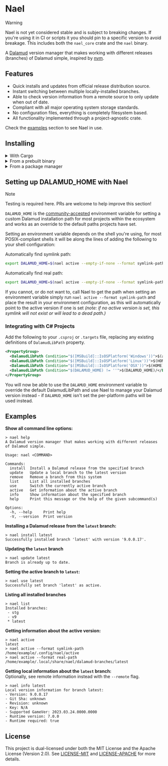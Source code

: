 # Nael

> [!WARNING]  
> Nael is not yet considered stable and is subject to breaking changes. If you're using it in CI or scripts it you should pin to a specific version to avoid breakage. This includes both the `nael_core` crate and the `nael` binary.

A [Dalamud](https://github.com/goatcorp/Dalamud) version manager that makes working with different releases (branches) of Dalamud simple, inspired by [nvm](https://github.com/nvm-sh/nvm).

## Features
- Quick installs and updates from official release distribution source.
- Instant switching between multiple locally-installed branches.
- Able to check version information from a remote source to only update when out of date.
- Compliant with all major operating system storage standards.
- No configuration files, everything is completely filesystem based.
- All functionality implemented through a project-agnostic crate.

Check the [examples](#examples) section to see Nael in use. 

## Installing

<details>
<Summary>With Cargo</summary>

You can get Nael from Crates.io using Cargo, to do so simply run:

```
cargo install nael
```

</details>

<details>
<Summary>From a prebuilt binary</summary>

Pre-built binaries are currently available for `Windows x64`, `Linux x64`, `macOS Apple Silicon` and `macOS Intel`. Head to the [GitHub releases page](https://github.com/Blooym/Nael/releases) and download the right release asset for your machine add place it somewhere in your system `$PATH`.

</details>

<details>
<Summary>From a package manager</summary>

Nael is not available from any package manager at this time.

</details>

## Setting up DALAMUD_HOME with Nael

> [!NOTE]  
> Testing is required here. PRs are welcome to help improve this section!

`DALAMUD_HOME` is the [community-accepted](https://github.com/goatcorp/SamplePlugin/blob/c1dacec1e1f56ac798a9ffd5703f6101b8aa054e/SamplePlugin/Dalamud.Plugin.Bootstrap.targets) environment variable for setting a custom Dalamud installation path for most projects within the ecosystem and works as an override to the default paths projects have set.

Setting an environment variable depends on the shell you're using, for most POSIX-compliant shells it will be along the lines of adding the following to your shell configuration:

Automatically find symlink path:
```sh
export DALAMUD_HOME=$(nael active --empty-if-none --format symlink-path)
```

Automatically find real path:
```sh
export DALAMUD_HOME=$(nael active --empty-if-none --format symlink-path)
```

If you cannot, or do not want to, call Nael to get the path when setting an environment variable simply run `nael active --format symlink-path` and place the result in your environment configuration, as this will automatically point to the active version if one is set *(note: if no active version is set, this symlink will not exist or will lead to a dead path.)*

### Integrating with C# Projects

Add the following to your `.csproj` or `.targets` file, replacing any existing definitions of `DalamudLibPath` property.

```xml
<PropertyGroup>
  <DalamudLibPath Condition="$([MSBuild]::IsOSPlatform('Windows'))">$(appdata)\XIVLauncher\addon\Hooks\dev\</DalamudLibPath>
  <DalamudLibPath Condition="$([MSBuild]::IsOSPlatform('Linux'))">$(HOME)/.xlcore/dalamud/Hooks/dev/</DalamudLibPath>
  <DalamudLibPath Condition="$([MSBuild]::IsOSPlatform('OSX'))">$(HOME)/Library/Application Support/XIV on Mac/dalamud/Hooks/dev/</DalamudLibPath>
  <DalamudLibPath Condition="$(DALAMUD_HOME) != ''">$(DALAMUD_HOME)/</DalamudLibPath>
</PropertyGroup>
```

You will now be able to use the `DALAMUD_HOME` environment variable to override the default DalamudLibPath and use Nael to manage your Dalamud version instead - if `DALAMUD_HOME` isn't set the per-platform paths will be used instead.

## Examples

**Show all command line options:**
```
> nael help
A Dalamud version manager that makes working with different releases of Dalamud simple.

Usage: nael <COMMAND>

Commands:
  install  Install a Dalamud release from the specified branch
  update   Update a local branch to the latest version
  remove   Remove a branch from this system
  list     List all installed branches
  use      Switch the currently active branch
  active   Get information about the active branch
  info     Show information about the specified branch
  help     Print this message or the help of the given subcommand(s)

Options:
  -h, --help     Print help
  -V, --version  Print version
```

**Installing a Dalamud release from the `latest` branch:**
```
> nael install latest
Successfully installed branch 'latest' with version '9.0.0.17'.
```

**Updating the `latest` branch**
```
> nael update latest
Branch is already up to date.
```

**Setting the active branch to `latest`:**
```
> nael use latest
Successfully set branch 'latest' as active.
```

**Listing all installed branches**
```
> nael list
Installed branches:
 - stg
 - v9
 * latest
```

**Getting information about the active version:**
```
> nael active
latest
> nael active --format symlink-path
/home/example/.config/nael/active
> nael active --format real-path
/home/example/.local/share/nael/dalamud-branches/latest
```

**Getting local information about the `latest` branch:**   
Optionally, see remote information instead with the `--remote` flag.
```
> nael info latest
Local version information for branch latest:
- Version: 9.0.0.17
- Git Sha: unknown
- Revision: unknown
- Key: N/A
- Supported GameVer: 2023.03.24.0000.0000
- Runtime version: 7.0.0
- Runtime required: true
```

## License

This project is dual-licensed under both the MIT License and the Apache License (Version 2.0). See [LICENSE-MIT](./LICENSE-MIT) and [LICENSE-APACHE](./LICENSE-APACHE) for more details.